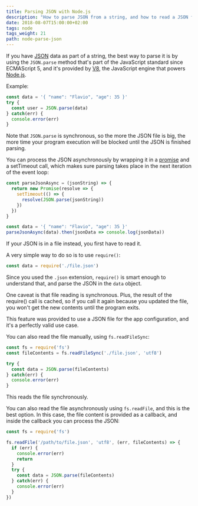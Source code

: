 ```yaml
---
title: Parsing JSON with Node.js
description: "How to parse JSON from a string, and how to read a JSON file in Node.js"
date: 2018-08-07T15:00:00+02:00
tags: node
tags_weight: 21
path: node-parse-json
---
```


If you have [JSON](/json/) data as part of a string, the best way to parse it is by using the `JSON.parse` method that's part of the JavaScript standard since ECMAScript 5, and it's provided by [V8](https://flaviocopes.com/v8/), the JavaScript engine that powers [Node.js](https://flaviocopes.com/nodejs/).

Example:

```js
const data = '{ "name": "Flavio", "age": 35 }'
try {
  const user = JSON.parse(data)
} catch(err) {
  console.error(err)
}
```

Note that `JSON.parse` is synchronous, so the more the JSON file is big, the more time your program execution will be blocked until the JSON is finished parsing.

You can process the JSON asynchronously by wrapping it in a [promise](https://flaviocopes.com/javascript-promises/) and a setTimeout call, which makes sure parsing takes place in the next iteration of the event loop:

```js
const parseJsonAsync = (jsonString) => {
  return new Promise(resolve => {
    setTimeout(() => {
      resolve(JSON.parse(jsonString))
    })
  })
}

const data = '{ "name": "Flavio", "age": 35 }'
parseJsonAsync(data).then(jsonData => console.log(jsonData))
```

If your JSON is in a file instead, you first have to read it.

A very simple way to do so is to use `require()`:

```js
const data = require('./file.json')
```

Since you used the `.json` extension, `require()` is smart enough to understand that, and parse the JSON in the `data` object.

One caveat is that file reading is synchronous. Plus, the result of the require() call is cached, so if you call it again because you updated the file, you won't get the new contents until the program exits.

This feature was provided to use a JSON file for the app configuration, and it's a perfectly valid use case.

You can also read the file manually, using `fs.readFileSync`:

```js
const fs = require('fs')
const fileContents = fs.readFileSync('./file.json', 'utf8')

try {
  const data = JSON.parse(fileContents)
} catch(err) {
  console.error(err)
}
```

This reads the file synchronously.

You can also read the file asynchronously using `fs.readFile`, and this is the best option. In this case, the file content is provided as a callback, and inside the callback you can process the JSON:

```js
const fs = require('fs')

fs.readFile('/path/to/file.json', 'utf8', (err, fileContents) => {
  if (err) {
    console.error(err)
    return
  }
  try {
    const data = JSON.parse(fileContents)
  } catch(err) {
    console.error(err)
  }
})
```
